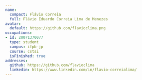 ```yaml
---
name:
  compact: Flávio Correia
  full: Flávio Eduardo Correia Lima de Menezes
avatar:
  default: https://github.com/flavioclima.png
occupations:
- id: 20071370077
  type: student
  campus: ifpb-jp
  course: cstsi
  isFinished: true
addresses:
  github: https://github.com/flavioclima
  linkedin: https://www.linkedin.com/in/flavio-correialima/
---
```

